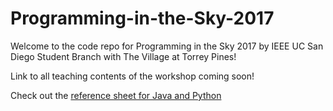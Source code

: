 # Programming-in-the-Sky-2017
Welcome to the code repo for Programming in the Sky 2017 by IEEE UC San Diego Student Branch with The Village at Torrey Pines!

Link to all teaching contents of the workshop coming soon!

Check out the [reference sheet for Java and Python](https://drive.google.com/open?id=0B7QHC6czBSiNa0U2LUhmSTdjdUk)
